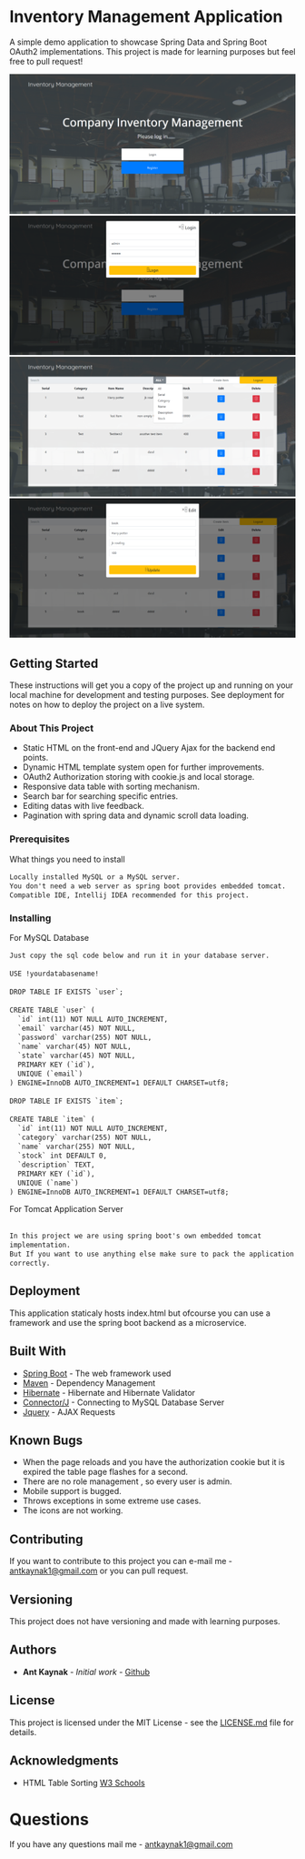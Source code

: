 # Inventory Management Application

A simple demo application to showcase Spring Data and Spring Boot OAuth2 implementations. This project is made for
learning purposes but feel free to pull request!

![alt](https://github.com/Exercon/Inventory-Management-App/blob/master/screenshots/1.png?v=4&s=200)
![alt](https://github.com/Exercon/Inventory-Management-App/blob/master/screenshots/2.png?v=4&s=200)
![alt](https://github.com/Exercon/Inventory-Management-App/blob/master/screenshots/3.png?v=4&s=200)
![alt](https://github.com/Exercon/Inventory-Management-App/blob/master/screenshots/4.png?v=4&s=200)

## Getting Started

These instructions will get you a copy of the project up and running on your local machine for development and testing purposes. See deployment for notes on how to deploy the project on a live system.

### About This Project

* Static HTML on the front-end and JQuery Ajax for the backend end points.
* Dynamic HTML template system open for further improvements.
* OAuth2 Authorization storing with cookie.js and local storage.
* Responsive data table with sorting mechanism.
* Search bar for searching specific entries.
* Editing datas with live feedback.
* Pagination with spring data and dynamic scroll data loading.

### Prerequisites

What things you need to install

```
Locally installed MySQL or a MySQL server.
You don't need a web server as spring boot provides embedded tomcat.
Compatible IDE, Intellij IDEA recommended for this project.

```


### Installing

For MySQL Database

```
Just copy the sql code below and run it in your database server.

USE !yourdatabasename!

DROP TABLE IF EXISTS `user`;

CREATE TABLE `user` (
  `id` int(11) NOT NULL AUTO_INCREMENT,
  `email` varchar(45) NOT NULL,
  `password` varchar(255) NOT NULL,
  `name` varchar(45) NOT NULL,
  `state` varchar(45) NOT NULL,
  PRIMARY KEY (`id`),
  UNIQUE (`email`)
) ENGINE=InnoDB AUTO_INCREMENT=1 DEFAULT CHARSET=utf8;

DROP TABLE IF EXISTS `item`;

CREATE TABLE `item` (
  `id` int(11) NOT NULL AUTO_INCREMENT,
  `category` varchar(255) NOT NULL,
  `name` varchar(255) NOT NULL,
  `stock` int DEFAULT 0,
  `description` TEXT,
  PRIMARY KEY (`id`),
  UNIQUE (`name`)
) ENGINE=InnoDB AUTO_INCREMENT=1 DEFAULT CHARSET=utf8;
```

For Tomcat Application Server

```

In this project we are using spring boot's own embedded tomcat implementation.
But If you want to use anything else make sure to pack the application correctly.

```

## Deployment

This application staticaly hosts index.html but ofcourse you can use a framework and
use the spring boot backend as a microservice.

## Built With

* [Spring Boot](https://projects.spring.io/spring-boot/) - The web framework used
* [Maven](https://maven.apache.org/) - Dependency Management
* [Hibernate](http://hibernate.org) - Hibernate and Hibernate Validator
* [Connector/J](https://dev.mysql.com/downloads/connector/j/5.1.html) - Connecting to MySQL Database Server
* [Jquery](https://jquery.com/) - AJAX Requests 

## Known Bugs
* When the page reloads and you have the authorization cookie but it is expired the table page flashes for a second.
* There are no role management , so every user is admin.
* Mobile support is bugged.
* Throws exceptions in some extreme use cases.
* The icons are not working.

## Contributing

If you want to contribute to this project you can e-mail me - antkaynak1@gmail.com
or you can pull request.

## Versioning

This project does not have versioning and made with learning purposes.


## Authors 

* **Ant Kaynak** - *Initial work* - [Github](https://github.com/antkaynak)


## License

This project is licensed under the MIT License - see the [LICENSE.md](https://github.com/Exercon/AntiSocial-Platform/blob/master/LICENSE) file for details.


## Acknowledgments
* HTML Table Sorting [W3 Schools](https://www.w3schools.com)

# Questions
If you have any questions mail me -  antkaynak1@gmail.com


